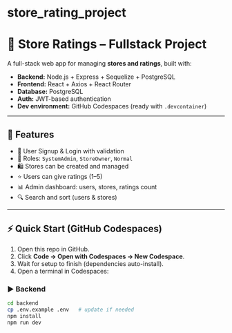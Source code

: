 # store_rating_project
# 🏪 Store Ratings – Fullstack Project

A full-stack web app for managing **stores and ratings**, built with:

- **Backend:** Node.js + Express + Sequelize + PostgreSQL
- **Frontend:** React + Axios + React Router
- **Database:** PostgreSQL
- **Auth:** JWT-based authentication
- **Dev environment:** GitHub Codespaces (ready with `.devcontainer`)

---

## 🚀 Features

- 👤 User Signup & Login with validation  
- 🔑 Roles: `SystemAdmin`, `StoreOwner`, `Normal`  
- 🛍️ Stores can be created and managed  
- ⭐ Users can give ratings (1–5)  
- 📊 Admin dashboard: users, stores, ratings count  
- 🔍 Search and sort (users & stores)  

---

## ⚡ Quick Start (GitHub Codespaces)

1. Open this repo in GitHub.  
2. Click **Code → Open with Codespaces → New Codespace**.  
3. Wait for setup to finish (dependencies auto-install).  
4. Open a terminal in Codespaces:

### ▶️ Backend
```bash
cd backend
cp .env.example .env   # update if needed
npm install
npm run dev
